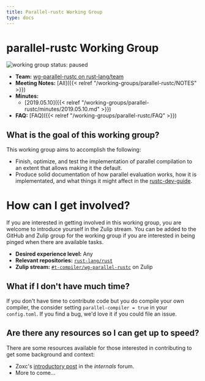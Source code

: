 ```yaml
---
title: Parallel-rustc Working Group
type: docs
---
```

# parallel-rustc Working Group
![working group status: paused][status]

- **Team:** [wg-parallel-rustc on rust-lang/team](https://github.com/rust-lang/team/blob/master/teams/wg-parallel-rustc.toml)
- **Meeting Notes:** [All]({{< relref "/working-groups/parallel-rustc/NOTES" >}})
- **Minutes:**
    - [2019.05.10]({{< relref "/working-groups/parallel-rustc/minutes/2019.05.10.md" >}})
- **FAQ:** [FAQ]({{< relref "/working-groups/parallel-rustc/FAQ" >}})

[Zoxc]: https://github.com/Zoxc
[aturon]: https://github.com/aturon
[status]: https://img.shields.io/badge/status-paused-yellow.svg?style=for-the-badge

## What is the goal of this working group?
This working group aims to accomplish the following:

- Finish, optimize, and test the implementation of parallel compilation to an extent
  that allows making it the default.
- Produce solid documentation of how parallel evaluation works, how it is
  implementated, and what things it might affect in the [rustc-dev-guide][rustc-dev-guide].

[rustc-dev-guide]: https://rustc-dev-guide.rust-lang.org/

# How can I get involved?
If you are interested in getting involved in this working group, you are welcome to
introduce yourself in the Zulip stream. You can be added to the GitHub and Zulip
group for the working group if you are interested in being pinged when there are available tasks.

- **Desired experience level:** Any
- **Relevant repositories:** [`rust-lang/rust`][repo]
- **Zulip stream:** [`#t-compiler/wg-parallel-rustc`][zulip] on Zulip

[repo]: https://github.com/rust-lang/rust
[zulip]: https://rust-lang.zulipchat.com/#narrow/stream/187679-t-compiler.2Fwg-parallel-rustc

## What if I don't have much time?
If you don't have time to contribute code but you do compile your own compiler,
the consider setting `parallel-compiler = true` in your `config.toml`. If you
find a bug, we'd love it if you could file an issue.

## Are there any resources so I can get up to speed?
There are some resources available for those interested in contributing to get some background
and context:

- Zoxc's [introductory post][zoxc-internals-post] in the _internals_ forum.
- More to come...

[zoxc-internals-post]: https://internals.rust-lang.org/t/parallelizing-rustc-using-rayon/6606
